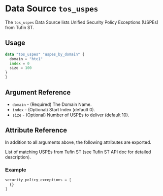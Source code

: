 # Data Source `tos_uspes`

The `tos_uspes` Data Source lists Unified Security Policy Exceptions (USPEs) from Tufin ST.

## Usage

```terraform
data "tos_uspes" "uspes_by_domain" {
  domain = "htc1"
  index = 0
  size = 100
}
}
```

## Argument Reference

* `domain` - (Required) The Domain Name.
* `index` - (Optional) Start Index (default 0).
* `size` - (Optional) Number of USPEs to deliver (default 10).


## Attribute Reference

In addition to all arguments above, the following attributes are exported.

List of matching USPEs from Tufin ST (see Tufin ST API doc for detailed description). 

### Example

```terraform
security_policy_exceptions = [
  {}
]
```